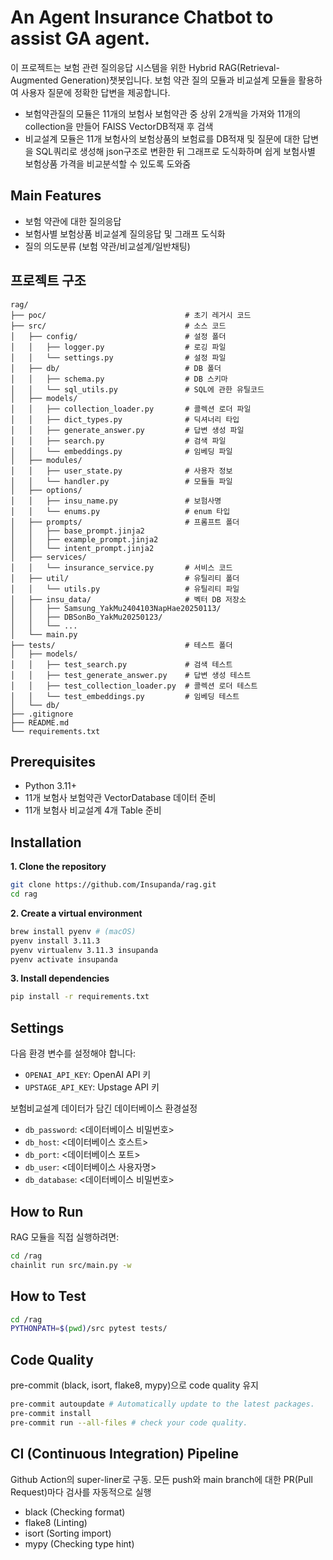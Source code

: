 # An Agent Insurance Chatbot to assist GA agent.

이 프로젝트는 보험 관련 질의응답 시스템을 위한 Hybrid RAG(Retrieval-Augmented Generation)챗봇입니다.
보험 약관 질의 모듈과 비교설계 모듈을 활용하여 사용자 질문에 정확한 답변을 제공합니다.
- 보험약관질의 모듈은 11개의 보험사 보험약관 중 상위 2개씩을 가져와 11개의 collection을 만들어 FAISS VectorDB적재 후 검색
- 비교설계 모듈은 11개 보험사의 보험상품의 보험료를 DB적재 및 질문에 대한 답변을 SQL쿼리로 생성해 json구조로 변환한 뒤 그래프로 도식화하며 쉽게 보험사별 보험상품 가격을 비교분석할 수 있도록 도와줌

## Main Features

- 보험 약관에 대한 질의응답
- 보험사별 보험상품 비교설계 질의응답 및 그래프 도식화
- 질의 의도분류 (보험 약관/비교설계/일반채팅)

## 프로젝트 구조

```
rag/
├── poc/                               # 초기 레거시 코드
├── src/                               # 소스 코드
│   ├── config/                        # 설정 폴더
│   │   ├── logger.py                  # 로깅 파일
│   │   └── settings.py                # 설정 파일
│   ├── db/                            # DB 폴더
│   │   ├── schema.py                  # DB 스키마
│   │   └── sql_utils.py               # SQL에 관한 유틸코드
│   ├── models/
│   │   ├── collection_loader.py       # 콜렉션 로더 파일
│   │   ├── dict_types.py              # 딕셔너리 타입
│   │   ├── generate_answer.py         # 답변 생성 파일
│   │   ├── search.py                  # 검색 파일
│   │   └── embeddings.py              # 임베딩 파일
│   ├── modules/
│   │   ├── user_state.py              # 사용자 정보
│   │   └── handler.py                 # 모듈들 파일
│   ├── options/
│   │   ├── insu_name.py               # 보험사명
│   │   └── enums.py                   # enum 타입
│   ├── prompts/                       # 프롬프트 폴더
│   │   ├── base_prompt.jinja2
│   │   ├── example_prompt.jinja2
│   │   └── intent_prompt.jinja2
│   ├── services/
│   │   └── insurance_service.py       # 서비스 코드
│   ├── util/                          # 유틸리티 폴더
│   │   └── utils.py                   # 유틸리티 파일
│   ├── insu_data/                     # 벡터 DB 저장소
│   │   ├── Samsung_YakMu2404103NapHae20250113/
│   │   ├── DBSonBo_YakMu20250123/
│   │   └── ...
│   └── main.py
├── tests/                             # 테스트 폴더
│   ├── models/
│   │   ├── test_search.py             # 검색 테스트
│   │   ├── test_generate_answer.py    # 답변 생성 테스트
│   │   ├── test_collection_loader.py  # 콜렉션 로더 테스트
│   │   └── test_embeddings.py         # 임베딩 테스트
│   └── db/
├── .gitignore
├── README.md
└── requirements.txt
```

## Prerequisites

- Python 3.11+
- 11개 보험사 보험약관 VectorDatabase 데이터 준비
- 11개 보험사 비교설계 4개 Table 준비

## Installation
**1. Clone the repository**
```bash
git clone https://github.com/Insupanda/rag.git
cd rag
```
**2. Create a virtual environment**
```bash
brew install pyenv # (macOS)
pyenv install 3.11.3
pyenv virtualenv 3.11.3 insupanda
pyenv activate insupanda
```
**3. Install dependencies**
```bash
pip install -r requirements.txt
```

## Settings
다음 환경 변수를 설정해야 합니다:
- `OPENAI_API_KEY`: OpenAI API 키
- `UPSTAGE_API_KEY`: Upstage API 키

보험비교설계 데이터가 담긴 데이터베이스 환경설정
- `db_password`: <데이터베이스 비밀번호>
- `db_host`: <데이터베이스 호스트>
- `db_port`: <데이터베이스 포트>
- `db_user`: <데이터베이스 사용자명>
- `db_database`: <데이터베이스 비밀번호>

## How to Run

RAG 모듈을 직접 실행하려면:

```bash
cd /rag
chainlit run src/main.py -w
```

## How to Test
```bash
cd /rag
PYTHONPATH=$(pwd)/src pytest tests/
```

## Code Quality
pre-commit (black, isort, flake8, mypy)으로 code quality 유지
```bash
pre-commit autoupdate # Automatically update to the latest packages.
pre-commit install
pre-commit run --all-files # check your code quality.
```
## CI (Continuous Integration) Pipeline
Github Action의 super-liner로 구동. 모든 push와 main branch에 대한 PR(Pull Request)마다 검사를 자동적으로 실행
- black (Checking format)
- flake8 (Linting)
- isort (Sorting import)
- mypy (Checking type hint)
